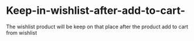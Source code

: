 # Keep-in-wishlist-after-add-to-cart-
The wishlist product will be keep on that place after the product add to cart from wishlist
